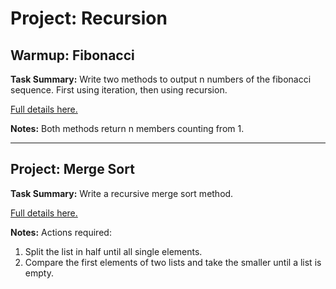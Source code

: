 # Project: Recursion

## Warmup: Fibonacci
**Task Summary:** Write two methods to output n numbers of the fibonacci sequence. First using iteration, then using recursion.

[Full details here.](http://www.theodinproject.com/ruby-programming/recursion?ref=lnav)

**Notes:** Both methods return n members counting from 1.
___

## Project: Merge Sort
**Task Summary:** Write a recursive merge sort method.

[Full details here.](http://www.theodinproject.com/ruby-programming/recursion?ref=lnav)

**Notes:** Actions required:

1. Split the list in half until all single elements.
2. Compare the first elements of two lists and take the smaller until a list is empty.
